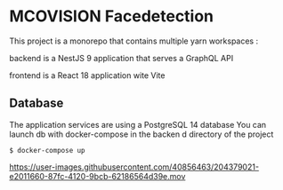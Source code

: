 # MCOVISION Facedetection

This project is a monorepo that contains multiple yarn workspaces :

backend is a NestJS 9 application that serves a GraphQL API

frontend is a React 18 application wite Vite


## Database

The application services are using a PostgreSQL 14 database
You can launch db with docker-compose in the backen d directory of the project

```
$ docker-compose up
```


https://user-images.githubusercontent.com/40856463/204379021-e2011660-87fc-4120-9bcb-62186564d39e.mov

